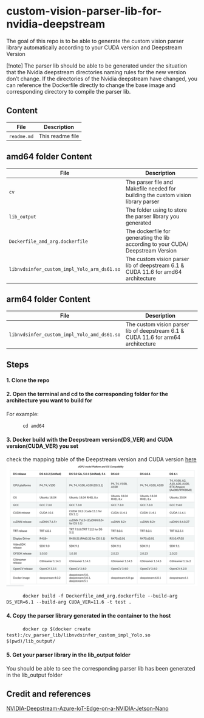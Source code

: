 # custom-vision-parser-lib-for-nvidia-deepstream
The goal of this repo is to be able to generate the custom vision parser library automatically according to your CUDA version and Deepstream Version   

[!note] The parser lib should be able to be generated under the situation that the Nvidia deepstream directories naming rules for the new version don’t change. If the directories of the Nvidia deepstream have changed, you can reference the Dockerfile directly to change the base image and corresponding directory to compile the parser lib. 


## Content
| File             | Description                                                   |
|-------------------------|---------------------------------------------------------------|
| `readme.md`             | This readme file                                              |

## amd64 folder Content
| File             | Description                                                   |
|-------------------------|---------------------------------------------------------------|
| `cv`    | The parser file and Makefile needed for building the custom vision library parser |
| `lib_output`    | The folder using to store the parser library you generated |
| `Dockerfile_amd_arg.dockerfile`    | The dockerfile for generating the lib according to your CUDA/ Deepstream Version |
| `libnvdsinfer_custom_impl_Yolo_arm_ds61.so`    | The custom vision parser lib of deepstream 6.1 & CUDA 11.6 for amd64 architecture |

## arm64 folder Content
| File             | Description                                                   |
|-------------------------|---------------------------------------------------------------|
| `libnvdsinfer_custom_impl_Yolo_amd_ds61.so`    | The custom vision parser lib of deepstream 6.1 & CUDA 11.6 for arm64 architecture |

## Steps

#### 1. Clone the repo

#### 2. Open the terminal and cd to the corresponding folder for the architecture you want to build for
For example:

```
      cd amd64
``` 
  
   
#### 3. Docker build with the Deepstream version(DS_VER) and CUDA version(CUDA_VER) you set 
check the mapping table of the Deepstream version and CUDA version [here](https://docs.nvidia.com/metropolis/deepstream/dev-guide/text/DS_Quickstart.html)
![dgpu-mapping-table](docs/images/dgpu-mapping-table.png)

```
      docker build -f Dockerfile_amd_arg.dockerfile --build-arg DS_VER=6.1 --build-arg CUDA_VER=11.6 -t test . 
``` 

#### 4. Copy the parser library generated in the container to the host
```
      docker cp $(docker create test):/cv_parser_lib/libnvdsinfer_custom_impl_Yolo.so $(pwd)/lib_output/
``` 

#### 5. Get your parser library in the lib_output folder
You should be able to see the corresponding parser lib has been generated in the lib_output folder





## Credit and references 
[NVIDIA-Deepstream-Azure-IoT-Edge-on-a-NVIDIA-Jetson-Nano](https://github.com/Azure-Samples/NVIDIA-Deepstream-Azure-IoT-Edge-on-a-NVIDIA-Jetson-Nano)
